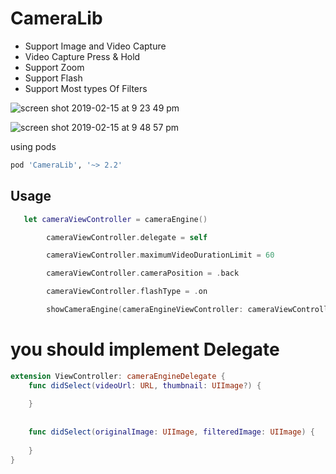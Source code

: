 
# CameraLib
- Support Image and Video Capture
- Video Capture Press & Hold
- Support Zoom 
- Support Flash
- Support Most types Of Filters


![screen shot 2019-02-15 at 9 23 49 pm](https://user-images.githubusercontent.com/11280137/52880372-77571180-316a-11e9-9b7c-85f55086d821.png)


![screen shot 2019-02-15 at 9 48 57 pm](https://user-images.githubusercontent.com/11280137/52881922-c3a45080-316e-11e9-8065-94e998a27638.png)

using pods
```bash
pod 'CameraLib', '~> 2.2'
```

## Usage


```swift
   let cameraViewController = cameraEngine()

        cameraViewController.delegate = self

        cameraViewController.maximumVideoDurationLimit = 60

        cameraViewController.cameraPosition = .back

        cameraViewController.flashType = .on

        showCameraEngine(cameraEngineViewController: cameraViewController)
```


# you should implement Delegate 

```swift
extension ViewController: cameraEngineDelegate {
    func didSelect(videoUrl: URL, thumbnail: UIImage?) {
      
    }
    
    
    func didSelect(originalImage: UIImage, filteredImage: UIImage) {
        
    }
}

```
